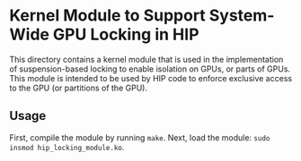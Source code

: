 Kernel Module to Support System-Wide GPU Locking in HIP
=======================================================

This directory contains a kernel module that is used in the implementation of
suspension-based locking to enable isolation on GPUs, or parts of GPUs. This
module is intended to be used by HIP code to enforce exclusive access to the
GPU (or partitions of the GPU).


Usage
-----

First, compile the module by running `make`.  Next, load the module:
`sudo insmod hip_locking_module.ko`.


